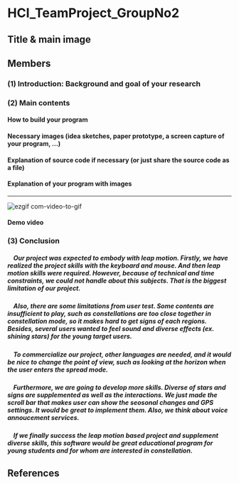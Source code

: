 # HCI_TeamProject_GroupNo2

## Title & main image

## Members

### (1) Introduction: Background and goal of your research

### (2) Main contents

#### How to build your program

#### Necessary images (idea sketches, paper prototype, a screen capture of your program, …)

#### Explanation of source code if necessary (or just share the source code as a file)

#### Explanation of your program with images
-------
![ezgif com-video-to-gif](https://user-images.githubusercontent.com/55008408/85473406-253fbf00-b5ee-11ea-8e7c-1951ee7f1e96.gif)

#### Demo video

### (3) Conclusion

##### &nbsp;&nbsp;&nbsp;&nbsp;Our project was expected to embody with leap motion. Firstly, we have realized the project skills with the keyboard and mouse. And then leap motion skills were required. However, because of technical and time constraints, we could not handle about this subjects. That is the biggest limitation of our project. 
      
      
##### &nbsp;&nbsp;&nbsp;&nbsp;Also, there are some limitations from user test. Some contents are insufficient to play, such as constellations are too close together in constellation mode, so it makes hard to get signs of each regions. Besides, several users wanted to feel sound and diverse effects (ex. shining stars) for the young target users. 
       
       
##### &nbsp;&nbsp;&nbsp;&nbsp;To commercialize our project, other languages are needed, and it would be nice to change the point of view, such as looking at the horizon when the user enters the spread mode.
       
       
##### &nbsp;&nbsp;&nbsp;&nbsp;Furthermore, we are going to develop more skills. Diverse of stars and signs are supplemented as well as the interactions. We just made the scroll bar that makes user can show the seosonal changes and GPS settings. It would be great to implement them. Also, we think about voice annoucement services. 
        
        
##### &nbsp;&nbsp;&nbsp;&nbsp;If we finally success the leap motion based project and supplement diverse skills, this software would be great educational program for young students and for whom are interested in constellation. 
        
        
## References

